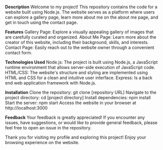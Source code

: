 # 
**Description**
Welcome to my project! This repository contains the code for a website built using Node.js. The website serves as a platform where users can explore a gallery page, learn more about me on the about me page, and get in touch using the contact page.

**Features**
Gallery Page: Explore a visually appealing gallery of images that are carefully curated and organized.
About Me Page: Learn more about the creator of this website, including their background, skills, and interests.
Contact Page: Easily reach out to the website owner through a convenient contact form.

**Technologies Used**
Node.js: The project is built using Node.js, a JavaScript runtime environment that allows server-side execution of JavaScript code.
HTML/CSS: The website's structure and styling are implemented using HTML and CSS for a clean and intuitive user interface.
Express: Is a back end web application framework with Node.js.

**Installation**
Clone the repository: git clone [repository URL]
Navigate to the project directory: cd [project directory]
Install dependencies: npm install
Start the server: npm start
Access the website in your browser at http://localhost:3000

**Feedback**
Your feedback is greatly appreciated! If you encounter any issues, have suggestions, or would like to provide general feedback, please feel free to open an issue in the repository.

Thank you for visiting my profile and exploring this project! Enjoy your browsing experience on the website.
